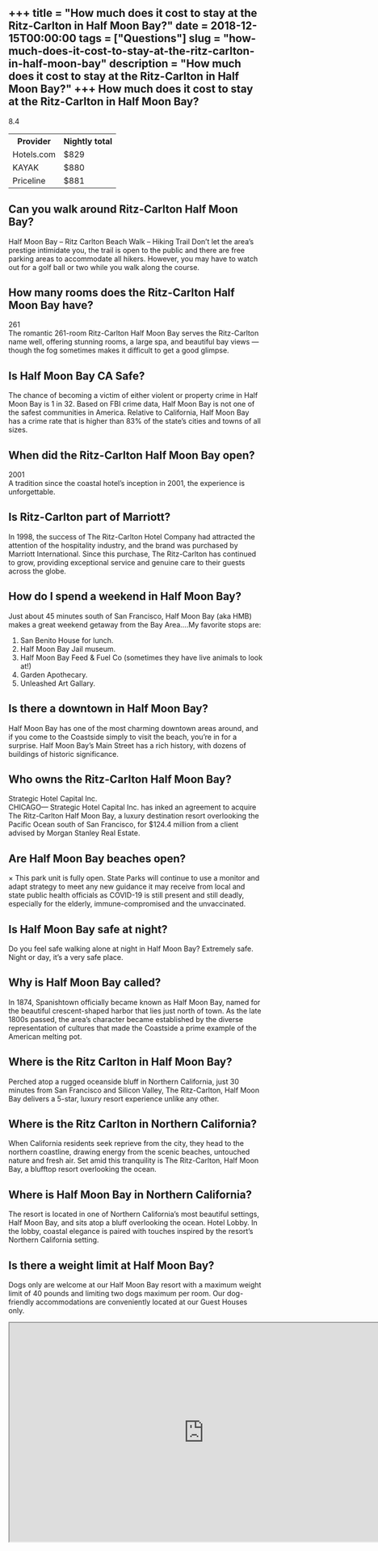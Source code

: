 +++
title = "How much does it cost to stay at the Ritz-Carlton in Half Moon Bay?"
date = 2018-12-15T00:00:00
tags = ["Questions"]
slug = "how-much-does-it-cost-to-stay-at-the-ritz-carlton-in-half-moon-bay"
description = "How much does it cost to stay at the Ritz-Carlton in Half Moon Bay?"
+++
How much does it cost to stay at the Ritz-Carlton in Half Moon Bay?
-------------------------------------------------------------------

8.4

<table><tr><th>Provider</th><th>Nightly total</th></tr><tr><td>Hotels.com</td><td>$829</td></tr><tr><td>KAYAK</td><td>$880</td></tr><tr><td>Priceline</td><td>$881</td></tr></table>

Can you walk around Ritz-Carlton Half Moon Bay?
-----------------------------------------------

Half Moon Bay – Ritz Carlton Beach Walk – Hiking Trail Don’t let the area’s prestige intimidate you, the trail is open to the public and there are free parking areas to accommodate all hikers. However, you may have to watch out for a golf ball or two while you walk along the course.

How many rooms does the Ritz-Carlton Half Moon Bay have?
--------------------------------------------------------

261  
The romantic 261-room Ritz-Carlton Half Moon Bay serves the Ritz-Carlton name well, offering stunning rooms, a large spa, and beautiful bay views — though the fog sometimes makes it difficult to get a good glimpse.

Is Half Moon Bay CA Safe?
-------------------------

The chance of becoming a victim of either violent or property crime in Half Moon Bay is 1 in 32. Based on FBI crime data, Half Moon Bay is not one of the safest communities in America. Relative to California, Half Moon Bay has a crime rate that is higher than 83% of the state’s cities and towns of all sizes.

When did the Ritz-Carlton Half Moon Bay open?
---------------------------------------------

2001  
A tradition since the coastal hotel’s inception in 2001, the experience is unforgettable.

Is Ritz-Carlton part of Marriott?
---------------------------------

In 1998, the success of The Ritz-Carlton Hotel Company had attracted the attention of the hospitality industry, and the brand was purchased by Marriott International. Since this purchase, The Ritz-Carlton has continued to grow, providing exceptional service and genuine care to their guests across the globe.

How do I spend a weekend in Half Moon Bay?
------------------------------------------

Just about 45 minutes south of San Francisco, Half Moon Bay (aka HMB) makes a great weekend getaway from the Bay Area….My favorite stops are:

1. San Benito House for lunch.
2. Half Moon Bay Jail museum.
3. Half Moon Bay Feed &amp; Fuel Co (sometimes they have live animals to look at!)
4. Garden Apothecary.
5. Unleashed Art Gallary.

Is there a downtown in Half Moon Bay?
-------------------------------------

Half Moon Bay has one of the most charming downtown areas around, and if you come to the Coastside simply to visit the beach, you’re in for a surprise. Half Moon Bay’s Main Street has a rich history, with dozens of buildings of historic significance.

Who owns the Ritz-Carlton Half Moon Bay?
----------------------------------------

Strategic Hotel Capital Inc.  
CHICAGO— Strategic Hotel Capital Inc. has inked an agreement to acquire The Ritz-Carlton Half Moon Bay, a luxury destination resort overlooking the Pacific Ocean south of San Francisco, for $124.4 million from a client advised by Morgan Stanley Real Estate.

Are Half Moon Bay beaches open?
-------------------------------

× This park unit is fully open. State Parks will continue to use a monitor and adapt strategy to meet any new guidance it may receive from local and state public health officials as COVID-19 is still present and still deadly, especially for the elderly, immune-compromised and the unvaccinated.

Is Half Moon Bay safe at night?
-------------------------------

Do you feel safe walking alone at night in Half Moon Bay? Extremely safe. Night or day, it’s a very safe place.

Why is Half Moon Bay called?
----------------------------

In 1874, Spanishtown officially became known as Half Moon Bay, named for the beautiful crescent-shaped harbor that lies just north of town. As the late 1800s passed, the area’s character became established by the diverse representation of cultures that made the Coastside a prime example of the American melting pot.

Where is the Ritz Carlton in Half Moon Bay?
-------------------------------------------

Perched atop a rugged oceanside bluff in Northern California, just 30 minutes from San Francisco and Silicon Valley, The Ritz-Carlton, Half Moon Bay delivers a 5-star, luxury resort experience unlike any other.

Where is the Ritz Carlton in Northern California?
-------------------------------------------------

When California residents seek reprieve from the city, they head to the northern coastline, drawing energy from the scenic beaches, untouched nature and fresh air. Set amid this tranquility is The Ritz-Carlton, Half Moon Bay, a blufftop resort overlooking the ocean.

Where is Half Moon Bay in Northern California?
----------------------------------------------

The resort is located in one of Northern California’s most beautiful settings, Half Moon Bay, and sits atop a bluff overlooking the ocean. Hotel Lobby. In the lobby, coastal elegance is paired with touches inspired by the resort’s Northern California setting.

Is there a weight limit at Half Moon Bay?
-----------------------------------------

Dogs only are welcome at our Half Moon Bay resort with a maximum weight limit of 40 pounds and limiting two dogs maximum per room. Our dog-friendly accommodations are conveniently located at our Guest Houses only.

<iframe allow="accelerometer; autoplay; clipboard-write; encrypted-media; gyroscope; picture-in-picture" allowfullscreen="" class="__youtube_prefs__  epyt-is-override  no-lazyload" data-no-lazy="1" data-origheight="433" data-origwidth="770" data-skipgform_ajax_framebjll="" height="433" id="_ytid_29023" loading="lazy" src="https://www.youtube.com/embed/eHSiZ1h1Kjg?enablejsapi=1&autoplay=0&cc_load_policy=0&cc_lang_pref=&iv_load_policy=1&loop=0&modestbranding=0&rel=1&fs=1&playsinline=0&autohide=2&theme=dark&color=red&controls=1&" title="YouTube player" width="770"></iframe>